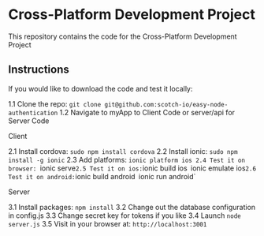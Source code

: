 # Cross-Platform Development Project

This repository contains the code for the Cross-Platform Development Project 

## Instructions

If you would like to download the code and test it locally:

1.1 Clone the repo: `git clone git@github.com:scotch-io/easy-node-authentication`
1.2 Navigate to myApp to Client Code or server/api for Server Code

Client

2.1 Install cordova: `sudo npm install cordova`
2.2 Install ionic: `sudo npm install -g ionic`
2.3 Add platforms: `ionic platform ios
2.4 Test it on browser: `ionic serve`
2.5 Test it on ios: `ionic build ios` `ionic emulate ios`
2.6 Test it on android: `ionic build android` `ionic run android`

Server

3.1 Install packages: `npm install`
3.2 Change out the database configuration in config.js
3.3 Change secret key for tokens if you like
3.4 Launch `node server.js`
3.5 Visit in your browser at: `http://localhost:3001`
